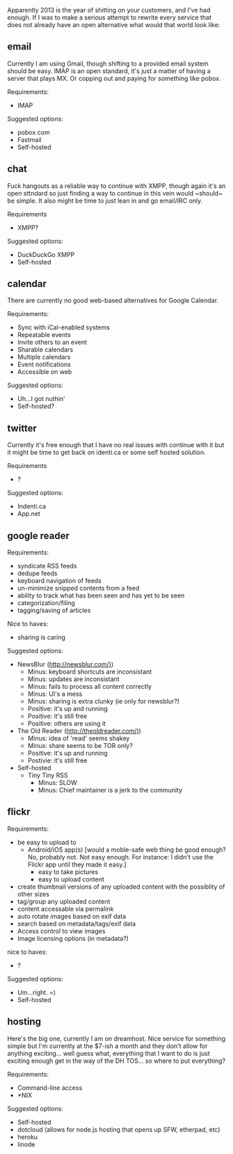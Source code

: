 Apparently 2013 is the year of shitting on your customers, and I've had
enough. If I was to make a serious attempt to rewrite every service that does
not already have an open alternative what would that world look like:

email
-----

Currently I am using Gmail, though shifting to a provided email system should
be easy. IMAP is an open standard, it's just a matter of having a server that
plays MX. Or copping out and paying for something like pobox.

Requirements:

  * IMAP  

Suggested options:

  * pobox.com
  * Fastmail
  * Self-hosted  

chat
----

Fuck hangouts as a reliable way to continue with XMPP, though again it's an
open sttndard so just finding a way to continue in this vein would ~should~ be
simple. It also might be time to just lean in and go email/IRC only.

Requirements

  * XMPP?  

Suggested options:

  * DuckDuckGo XMPP
  * Self-hosted  

calendar
--------

There are currently no good web-based alternatives for Google Calendar.

Requirements:

  * Sync with iCal-enabled systems
  * Repeatable events
  * Invite others to an event
  * Sharable calendars
  * Multiple calendars
  * Event notifications
  * Accessible on web  

Suggested options:

  * Uh...I got nuthin'
  * Self-hosted?  

twitter
-------

Currently it's free enough that I have no real issues with continue with it
but it might be time to get back on identi.ca or some self hosted solution.

Requirements

  * ?

Suggested options:

  * Indenti.ca
  * App.net  

google reader
-------------

Requirements:

  * syndicate RSS feeds
  * dedupe feeds
  * keyboard navigation of feeds
  * un-minimize snipped contents from a feed
  * ability to track what has been seen and has yet to be seen
  * categorization/filing
  * tagging/saving of articles  

Nice to haves:

  * sharing is caring  

Suggested options:

  * NewsBlur ([http://newsblur.com/)](http://newsblur.com/))
    * Minus: keyboard shortcuts are inconsistant
    * Minus: updates are inconsistant
    * Minus: fails to process all content correctly
    * Minus: UI's a mess
    * Minus: sharing is extra clunky (ie only for newsblur?)
    * Positive: it's up and running
    * Positive: it's still free
    * Positive: others are using it
  * The Old Reader ([http://theoldreader.com/)](http://theoldreader.com/))
    * Minus: idea of 'read' seems shakey
    * Minus: share seems to be TOR only?
    * Positive: it's up and running
    * Postivie: it's still free
  * Self-hosted
    * Tiny Tiny RSS
      * Minus: SLOW
      * Minus: Chief maintainer is a jerk to the community  

flickr
------

Requirements:

  * be easy to upload to
    * Android/iOS app(s) [would a moble-safe web thing be good enough? No, probably not. Not easy enough. For instance: I didn't use the Flickr app until they made it easy.]
      * easy to take pictures
      * easy to upload content
  * create thumbnail versions of any uploaded content with the possiblity of other sizes
  * tag/group any uploaded content
  * content accessable via permalink
  * auto rotate images based on exif data
  * search based on metadata/tags/exif data
  * Access control to view images
  * Image licensing options (in metadata?)  

nice to haves:

  * ?

Suggested options:

  * Um...right. =)
  * Self-hosted  

hosting
-------

Here's the big one, currently I am on dreamhost. Nice service for something
simple but I'm currently at the $7-ish a month and they don't allow for
anything exciting... well guess what, everything that I want to do is just
exciting enough get in the way of the DH TOS... so where to put everything?

Requirements:

  * Command-line access
  * *NIX  

Suggested options:

  * Self-hosted
  * dotcloud (allows for node.js hosting that opens up SFW, etherpad, etc)
  * heroku
  * linode  

